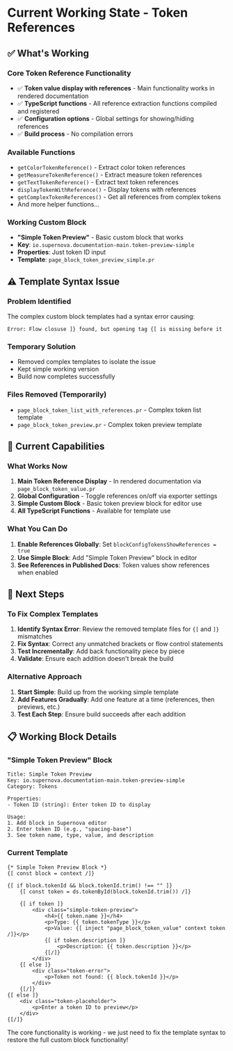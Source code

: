 # Current Working State - Token References

## ✅ What's Working

### **Core Token Reference Functionality**
- ✅ **Token value display with references** - Main functionality works in rendered documentation
- ✅ **TypeScript functions** - All reference extraction functions compiled and registered
- ✅ **Configuration options** - Global settings for showing/hiding references
- ✅ **Build process** - No compilation errors

### **Available Functions**
- `getColorTokenReference()` - Extract color token references
- `getMeasureTokenReference()` - Extract measure token references  
- `getTextTokenReference()` - Extract text token references
- `displayTokenWithReference()` - Display tokens with references
- `getComplexTokenReferences()` - Get all references from complex tokens
- And more helper functions...

### **Working Custom Block**
- **"Simple Token Preview"** - Basic custom block that works
- **Key**: `io.supernova.documentation-main.token-preview-simple`
- **Properties**: Just token ID input
- **Template**: `page_block_token_preview_simple.pr`

## ⚠️ Template Syntax Issue

### **Problem Identified**
The complex custom block templates had a syntax error causing:
```
Error: Flow closuse ]} found, but opening tag {[ is missing before it
```

### **Temporary Solution**
- Removed complex templates to isolate the issue
- Kept simple working version
- Build now completes successfully

### **Files Removed (Temporarily)**
- `page_block_token_list_with_references.pr` - Complex token list template
- `page_block_token_preview.pr` - Complex token preview template

## 🎯 Current Capabilities

### **What Works Now**
1. **Main Token Reference Display** - In rendered documentation via `page_block_token_value.pr`
2. **Global Configuration** - Toggle references on/off via exporter settings
3. **Simple Custom Block** - Basic token preview block for editor use
4. **All TypeScript Functions** - Available for template use

### **What You Can Do**
1. **Enable References Globally**: Set `blockConfigTokensShowReferences = true`
2. **Use Simple Block**: Add "Simple Token Preview" block in editor
3. **See References in Published Docs**: Token values show references when enabled

## 🔧 Next Steps

### **To Fix Complex Templates**
1. **Identify Syntax Error**: Review the removed template files for `{[` and `]}` mismatches
2. **Fix Syntax**: Correct any unmatched brackets or flow control statements
3. **Test Incrementally**: Add back functionality piece by piece
4. **Validate**: Ensure each addition doesn't break the build

### **Alternative Approach**
1. **Start Simple**: Build up from the working simple template
2. **Add Features Gradually**: Add one feature at a time (references, then previews, etc.)
3. **Test Each Step**: Ensure build succeeds after each addition

## 📋 Working Block Details

### **"Simple Token Preview" Block**
```
Title: Simple Token Preview
Key: io.supernova.documentation-main.token-preview-simple
Category: Tokens

Properties:
- Token ID (string): Enter token ID to display

Usage:
1. Add block in Supernova editor
2. Enter token ID (e.g., "spacing-base")
3. See token name, type, value, and description
```

### **Current Template**
```
{* Simple Token Preview Block *}
{[ const block = context /]}

{[ if block.tokenId && block.tokenId.trim() !== "" ]}
    {[ const token = ds.tokenById(block.tokenId.trim()) /]}
    
    {[ if token ]}
        <div class="simple-token-preview">
            <h4>{{ token.name }}</h4>
            <p>Type: {{ token.tokenType }}</p>
            <p>Value: {[ inject "page_block_token_value" context token /]}</p>
            {[ if token.description ]}
                <p>Description: {{ token.description }}</p>
            {[/]}
        </div>
    {[ else ]}
        <div class="token-error">
            <p>Token not found: {{ block.tokenId }}</p>
        </div>
    {[/]}
{[ else ]}
    <div class="token-placeholder">
        <p>Enter a token ID to preview</p>
    </div>
{[/]}
```

The core functionality is working - we just need to fix the template syntax to restore the full custom block functionality!